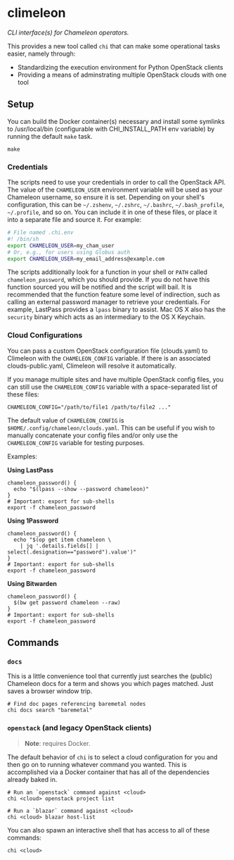 # climeleon

_CLI interface(s) for Chameleon operators._

This provides a new tool called `chi` that can make some operational tasks
easier, namely through:

  - Standardizing the execution environment for Python OpenStack clients
  - Providing a means of adminstrating multiple OpenStack clouds with one
    tool

## Setup

You can build the Docker container(s) necessary and install some symlinks to
/usr/local/bin (configurable with CHI_INSTALL_PATH env variable) by running the
default `make` task.

```
make
```

### Credentials

The scripts need to use your credentials in order to call the OpenStack API. The
value of the `CHAMELEON_USER` environment variable will be used as your Chameleon
username, so ensure it is set. Depending on your shell's configuration, this can be
`~/.zshenv`, `~/.zshrc`, `~/.bashrc`, `~/.bash_profile`, `~/.profile`, and so on. 
You can include it in one of these files, or place it into a separate file and source it. For example:

```bash
# File named .chi.env
#! /bin/sh
export CHAMELEON_USER=my_cham_user
# Or, e.g., for users using Globus auth
export CHAMELEON_USER=my_email_address@example.com
```

The scripts additionally look for a function in your shell or `PATH` called `chameleon_password`,
which you should provide. If you do not have this function sourced you will be
notified and the script will bail. It is recommended that the function feature
some level of indirection, such as calling an external password manager to
retrieve your credentials. For example, LastPass provides a `lpass` binary to
assist. Mac OS X also has the `security` binary which acts as an intermediary to
the OS X Keychain.

### Cloud Configurations

You can pass a custom OpenStack configuration file (clouds.yaml)
to Climeleon with the `CHAMELEON_CONFIG` variable. If there is an associated
clouds-public.yaml, Climeleon will resolve it automatically.

If you manage multiple sites and have multiple OpenStack config files, you can
still use the `CHAMELEON_CONFIG` variable with a space-separated list of these files:

```
CHAMELEON_CONFIG="/path/to/file1 /path/to/file2 ..."
```

The default value of `CHAMELEON_CONFIG` is `$HOME/.config/chameleon/clouds.yaml`. 
This can be useful if you wish to manually concatenate your config files and/or only 
use the `CHAMELEON_CONFIG` variable for testing purposes.

Examples:

**Using LastPass**

```
chameleon_password() {
  echo "$(lpass --show --password chameleon)"
}
# Important: export for sub-shells
export -f chameleon_password
```

**Using 1Password**

```
chameleon_password() {
  echo "$(op get item chameleon \
    | jq '.details.fields[] | select(.designation=="password").value')"
}
# Important: export for sub-shells
export -f chameleon_password
```

**Using Bitwarden**

```
chameleon_password() {
  $(bw get password chameleon --raw)
}
# Important: export for sub-shells
export -f chameleon_password
```

## Commands

### `docs`

This is a little convenience tool that currently just searches the (public)
Chameleon docs for a term and shows you which pages matched. Just saves a
browser window trip.

```
# Find doc pages referencing baremetal nodes
chi docs search "baremetal"
```

### `openstack` (and legacy OpenStack clients)

> **Note**: requires Docker.

The default behavior of `chi` is to select a cloud configuration for you and then
go on to running whatever command you wanted. This is accomplished via a Docker
container that has all of the dependencies already baked in.

```
# Run an `openstack` command against <cloud>
chi <cloud> openstack project list

# Run a `blazar` command against <cloud>
chi <cloud> blazar host-list
```

You can also spawn an interactive shell that has access to all of these
commands:

```
chi <cloud>
```

